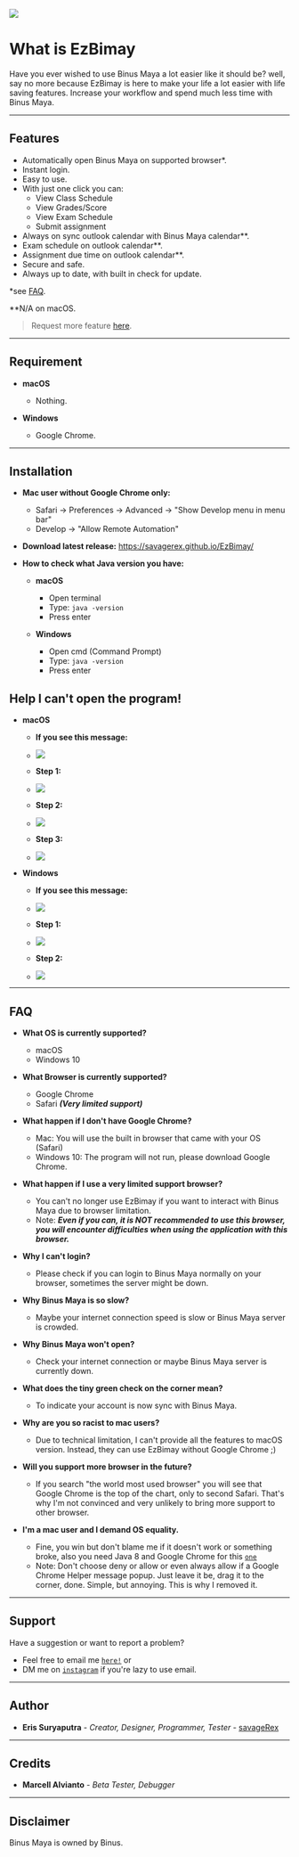 ![](ezBimay.png)

# What is EzBimay
Have you ever wished to use Binus Maya a lot easier like it should be? well, say no more because EzBimay is here to 
make your life a lot easier with life saving features. Increase your workflow and spend much less time with Binus Maya.

---

## Features
- Automatically open Binus Maya on supported browser*.
- Instant login.
- Easy to use.
- With just one click you can:
   - View Class Schedule
   - View Grades/Score
   - View Exam Schedule
   - Submit assignment
- Always on sync outlook calendar with Binus Maya calendar**.
- Exam schedule on outlook calendar**.
- Assignment due time on outlook calendar**.
- Secure and safe.
- Always up to date, with built in check for update.

*see [FAQ](#faq).

**N/A on macOS.
> Request more feature [here](#support).

---

## Requirement

- **macOS**
   - Nothing.
   <!--- - Java 8 for macOS, download <a href="https://download.oracle.com/otn/java/jdk/8u212-b10/59066701cf1a433da9770636fbc4c9aa/jdk-8u212-macosx-x64.dmg" target="_blank">`here`</a> (You need to login)
   --->
   
- **Windows**
   - Google Chrome.
   <!--- - Java 8 for Windows, download <a href="https://download.oracle.com/otn/java/jdk/8u212-b10/59066701cf1a433da9770636fbc4c9aa/jdk-8u212-windows-x64.exe" target="_blank">`here`</a> (You need to login))
   --->
      
---

## Installation

- **Mac user without Google Chrome only:**
   - Safari -> Preferences -> Advanced -> "Show Develop menu in menu bar"
   - Develop -> "Allow Remote Automation"

- **Download latest release:** https://savagerex.github.io/EzBimay/

- **How to check what Java version you have:**
   - **macOS**
      - Open terminal
      - Type: ``` java -version ```
      - Press enter

   - **Windows**
      - Open cmd (Command Prompt)
      - Type: ``` java -version ```
      - Press enter
         
## Help I can't open the program!
      
   - **macOS**
      - **If you see this message:**
      - ![](Tutorial%20Images/mac1.jpg)
      
      
      - **Step 1:**
      - ![](Tutorial%20Images/mac2.jpg)
      
      
      - **Step 2:**
      - ![](Tutorial%20Images/mac3.jpg)
      
      
      - **Step 3:**
      - ![](Tutorial%20Images/mac4.jpg)
      
   - **Windows**
      - **If you see this message:**
      - ![](Tutorial%20Images/win1.jpg)
      
      
      - **Step 1:**
      - ![](Tutorial%20Images/win2.jpg)
      
      
      - **Step 2:**
      - ![](Tutorial%20Images/win3.jpg)

---

## FAQ

- **What OS is currently supported?**
   - macOS
   - Windows 10

- **What Browser is currently supported?**
   - Google Chrome
   - Safari ***(Very limited support)***

- **What happen if I don't have Google Chrome?**
   - Mac: You will use the built in browser that came with your OS (Safari)
   - Windows 10: The program will not run, please download Google Chrome.

- **What happen if I use a very limited support browser?**
   - You can't no longer use EzBimay if you want to interact with Binus Maya due to browser limitation.
   - Note: ***Even if you can, it is NOT recommended to use this browser, you will encounter difficulties when using the application with this browser.***

- **Why I can't login?**
   - Please check if you can login to Binus Maya normally on your browser, sometimes the server might be down.

- **Why Binus Maya is so slow?**
   - Maybe your internet connection speed is slow or Binus Maya server is crowded.

- **Why Binus Maya won't open?**
   - Check your internet connection or maybe Binus Maya server is currently down.

- **What does the tiny green check on the corner mean?**
   - To indicate your account is now sync with Binus Maya.

- **Why are you so racist to mac users?**
   - Due to technical limitation, I can't provide all the features to macOS version. Instead, they can use EzBimay without Google Chrome ;)

- **Will you support more browser in the future?**
   - If you search "the world most used browser" you will see that Google Chrome is the top of the chart, only to second Safari. That's why I'm not convinced and very unlikely to bring more support to other browser.

- **I'm a mac user and I demand OS equality.**
   - Fine, you win but don't blame me if it doesn't work or something broke, also you need Java 8 and Google Chrome for this  <a href="https://github.com/savageRex/EzBimay/releases/download/1.0.0/EzBimay_macos-x64.dmg" target="_blank">`one`</a>
   - Note: Don't choose deny or allow or even always allow if a Google Chrome Helper message popup. Just leave it be, drag it to the corner, done. Simple, but annoying. This is why I removed it.

---

## Support

Have a suggestion or want to report a problem?

- Feel free to email me <a href="mailto:eris77cool@gmail.com" target="_blank">`here!`</a> or
- DM me on <a href="http://instagram.com/eris.ky" target="_blank">`instagram`</a> if you're lazy to use email.

---

## Author
* **Eris Suryaputra** - *Creator, Designer, Programmer, Tester* - [savageRex](https://github.com/savageRex)

---

## Credits
* **Marcell Alvianto** - *Beta Tester, Debugger*

---

## Disclaimer
Binus Maya is owned by Binus.
